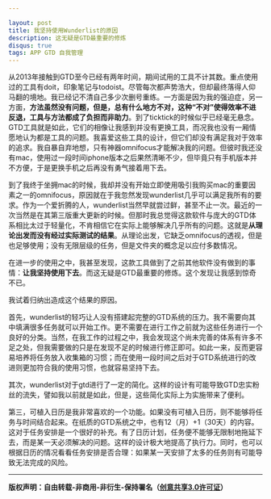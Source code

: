 ```yaml
---

layout: post
title: 我坚持使用Wunderlist的原因
description: 这无疑是GTD最重要的修炼
disqus: true
tags: APP GTD 自我管理
---
```

从2013年接触到GTD至今已经有两年时间，期间试用的工具不计其数。重点使用过的工具有doit，印象笔记与todoist。尽管每次都声势浩大，但却最终落得人仰马翻的境地。我已经记不清自己多少次删号重练。一方面是因为我的强迫症，另一方面，**方法虽然没有问题，但是，总有什么地方不对，这种“不对”使得效率不进反退，工具与方法都成了负担而非助力**。到了ticktick的时候似乎已经毫无悬念。GTD工具就是如此，它们的相像让我感到并没有更换工具，而况我也没有一厢情愿地认为都是工具的问题。我喜爱这些工具的设计，但它们却没有满足我对于效率的追求。我自暴自弃地想，只有神器omnifocus才能解决我的问题。但彼时我还没有mac，使用过一段时间iphone版本之后果然清晰不少，但毕竟只有手机版本并不方便，于是更换手机之后再没有勇气接着用下去。

到了我终于坐拥mac的时候，我却并没有开始立即使用吸引我购买mac的重要因素之一的omnifocus，原因就在于我忽然发现wunderlist几乎可以满足我所有的要求。作为一个爱折腾的人，wunderlist当然早就尝过鲜，甚至不止一次。最近的一次当然是在其第三版重大更新的时候。但那时我总觉得这款软件与庞大的GTD体系相比太过于轻量化，不肯相信它在实际上能够解决几乎所有的问题。这就是**从理论出发而没有经过实际测试的结果**。从理论出发，它缺乏omnifocus的透视，但是也足够使用；没有无限层级的任务，但是文件夹的概念足以应付多数情况。

在进一步的使用之中，我甚至发现，这款工具做到了之前其他软件没有做到的事情：**让我坚持使用下去**。而这无疑是GTD最重要的修炼。这个发现让我感到惊奇不已。

我试着归纳出造成这个结果的原因。

首先，wunderlist的轻巧让人没有搭建起完整的GTD系统的压力。我不需要向其中填满很多任务就可以开始工作。更不需要在进行工作之前就为这些任务进行一个良好的分类。当然，在我工作的过程之中，我会发现这个尚未完善的体系有许多不足之处，但我需要做的只是在发现不足的时候进行修正即可。如此一来，反而更容易培养将任务放入收集箱的习惯；而在使用一段时间之后对于GTD系统进行的改进则更加符合我的使用习惯，也就容易坚持下去。

其次，wunderlist对于gtd进行了一定的简化。这样的设计有可能导致GTD忠实粉丝的流失，譬如我以前就是如此，但是，这些简化实际上为实施带来了便利。

第三，可植入日历是我非常喜欢的一个功能。如果没有可植入日历，则不能够将任务与时间结合起来。在纸质的GTD系统之中，也有12（月）+1（30天）的内容。这对于任务安排是一个很好的补充。有了日历计划，任务便不能够无限制地拖延下去，而是某一天必须解决的问题。这样的设计极大地提高了执行力。同时，也可以根据日历的情况看看任务安排是否合理：如果某一天安排了太多的任务则有可能导致无法完成的风险。

---
**版权声明：自由转载-非商用-非衍生-保持署名（[创意共享3.0许可证](https://creativecommons.org/licenses/by-nc-nd/3.0/deed.zh)）**